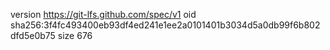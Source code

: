 version https://git-lfs.github.com/spec/v1
oid sha256:3f4fc493400eb93df4ed241e1ee2a0101401b3034d5a0db99f6b802dfd5e0b75
size 676
